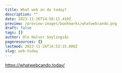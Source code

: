```yaml
---
title: What web an do today?
description: ""
date: 2023-11-26T14:50:11.410Z
preview: /preview-images/bookmarks/whatwebcando.png
draft: false
tags: []
author: Ole Halvor Smylingsås
pageresources: {}
lastmod: 2023-11-26T14:53:15.086Z
slug: web-today
---
```


<!--more-->

https://whatwebcando.today/

